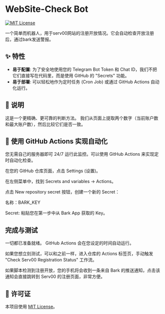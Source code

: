 # WebSite-Check Bot

[![MIT License](https://img.shields.io/badge/License-MIT-green.svg)](https://choosealicense.com/licenses/mit/)

一个简单而机器人，用于serv00网站的注册开放情况。它会自动检查开放注册后，通过bark发送警报。

## ✨ 特性

-   **易于配置**: 为了安全地使用您的 Telegram Bot Token 和 Chat ID，我们不把它们直接写在代码里，而是使用 GitHub 的 "Secrets" 功能。
-   **易于部署**: 可以轻松地作为定时任务 (Cron Job) 或通过 GitHub Actions 自动化运行。



## 🚀 说明

这是一个更精确、更可靠的判断方法。 我们从页面上提取两个数字（当前账户数和最大账户数），然后比较它们是否一致。

## 🤖 使用 GitHub Actions 实现自动化

您无需自己的服务器即可 24/7 运行此监控。可以使用 GitHub Actions 来实现定时自动化检查。

在您的 GitHub 仓库页面，点击 Settings (设置)。

在左侧菜单中，找到 Secrets and variables -> Actions。

点击 New repository secret 按钮，创建一个新的 Secret：

名称：BARK_KEY

Secret: 粘贴您在第一步中从 Bark App 获取的 Key。

## 完成与测试
一切都已准备就绪。 GitHub Actions 会在您设定的时间自动运行。

如果您想立刻测试，可以和之前一样，进入仓库的 Actions 标签页，手动触发 "Check Serv00 Registration Status" 工作流。

如果脚本检测到注册开放，您的手机将会收到一条来自 Bark 的推送通知，点击该通知会直接跳转到 Serv00 的注册页面，非常方便。

## 📜 许可证

本项目使用 [MIT License](LICENSE)。
